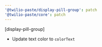 ```yaml
---
'@twilio-paste/display-pill-group': patch
'@twilio-paste/core': patch
---
```


[display-pill-group]

- Update text color to `colorText`
